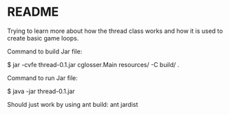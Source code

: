 README
======

Trying to learn more about how the thread class works and how it is used to
create basic game loops.

Command to build Jar file:

$ jar -cvfe thread-0.1.jar cglosser.Main resources/ -C build/ .

Command to run Jar file:

$ java -jar thread-0.1.jar

Should just work by using ant build:  ant jardist
